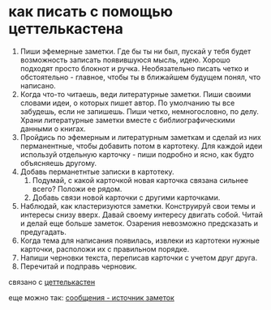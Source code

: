 # как писать с помощью цеттелькастена
1.  Пиши эфемерные заметки. Где бы ты ни был, пускай у тебя будет возможность записать появившуюся мысль, идею. Хорошо подходят просто блокнот и ручка. Необязательно писать четко и обстоятельно - главное, чтобы ты в ближайшем будущем понял, что написано.
2.  Когда что-то читаешь, веди литературные заметки. Пиши своими словами идеи, о которых пишет автор. По умолчанию ты все забудешь, если не запишешь. Пиши четко, немногословно, по делу. Храни литературные заметки вместе с библиографическими данными о книгах.
3.  Пройдись по эфемерным и литературным заметкам и сделай из них перманентные, чтобы добавить потом в картотеку. Для каждой идеи используй отдельную карточку - пиши подробно и ясно, как будто объясняешь другому.
4.  Добавь перманетнтые записки в картотеку.
    1.  Подумай, с какой карточкой новая карточка связана сильнее всего? Положи ее рядом.
    2.  Добавь связи новой карточки с другими карточками.
5.  Наблюдай, как кластеризуются заметки. Конструируй свои темы и интересы снизу вверх. Давай своему интересу двигать собой. Читай и делай еще больше заметок. Озарения невозможно предсказать и предугадать.
6.  Когда тема для написания появилась, извлеки из картотеки нужные карточки, расположи их с правильном порядке.
7.  Напиши черновки текста, переписав карточки с учетом друг друга.
8.  Перечитай и подправь черновик.

связано с [цеттелькастен](%D1%86%D0%B5%D1%82%D1%82%D0%B5%D0%BB%D1%8C%D0%BA%D0%B0%D1%81%D1%82%D0%B5%D0%BD)

еще можно так: [сообщения - источник заметок](%D1%81%D0%BE%D0%BE%D0%B1%D1%89%D0%B5%D0%BD%D0%B8%D1%8F%20-%20%D0%B8%D1%81%D1%82%D0%BE%D1%87%D0%BD%D0%B8%D0%BA%20%D0%B7%D0%B0%D0%BC%D0%B5%D1%82%D0%BE%D0%BA)